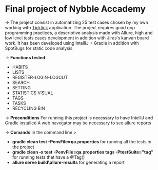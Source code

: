 # Final project of Nybble Accademy
-> The project consist in automatizing 25 test cases chosen by my own working with [Ticktick](https://ticktick.com/) application.
The project requires good oop programming practices, a descriptive analysis made with Allure, high and low level tests cases development in addition with Jiras's kanvan board work. It has been developed using IntelliJ + Gradle in addition with SpotBugs for static code analysis.

-> **Functions tested**
* HABITS
* LISTS
* REGISTER-LOGIN-LOGOUT
* SEARCH
* SETTING
* STATISTICS VISUAL
* TAGS
* TASKS
* RECYCLING BIN

-> **Preconditions**
For running this project is necessary to have IntelliJ and Gradle installed
A web navegator may be necessary to see allure reports

-> **Comands**
In the command line > 
* **gradle clean test -PenvFile=qa.properties** for running all the tests in the project
* **gradle clean -x test -PenvFile=qa.properties tags -PtestSuite="tag"** for running tests that have a @Tag()
* **allure serve build\allure-results** for generating a report


  
